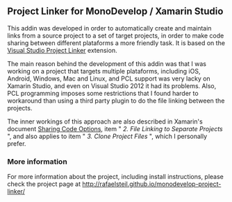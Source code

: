 ## Project Linker for MonoDevelop / Xamarin Studio


This addin was developed in order to automatically create and maintain links from a source project to a set of target projects, in order to make code sharing between different plataforms a more friendly task. It is based on the [Visual Studio Project Linker](http://visualstudiogallery.msdn.microsoft.com/273dbf44-55a1-4ac6-a1f3-0b9741587b9a) extension. 

The main reason behind the development of this addin was that I was working on a project that targets multiple plataforms, including iOS, Android, Windows, Mac and Linux, and PCL support was very lacky on Xamarin Studio, and even on Visual Studio 2012 it had its problems. Also, PCL programming imposes some restrictions that I found harder to workaround than using a third party plugin to do the file linking between the projects. 

The inner workings of this approach are also described in Xamarin's document [Sharing Code Options](http://docs.xamarin.com/guides/cross-platform/application_fundamentals/building_cross_platform_applications/sharing_code_options), item " _2. File Linking to Separate Projects_ ", and also applies to item " _3. Clone Project Files_ ", which I personally prefer. 

### More information
For more information about the project, including install instructions, please check the project page at http://rafaelsteil.github.io/monodevelop-project-linker/
